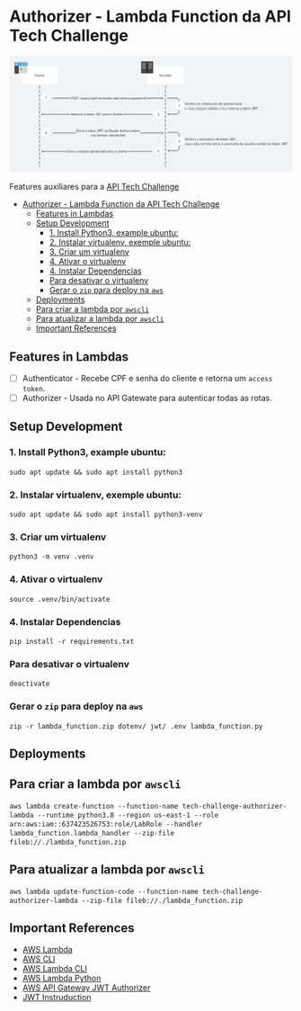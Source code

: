 # Authorizer - Lambda Function da API Tech Challenge

![Auth](./.utils/assets/Fluxo-de-Autenticacao-e-Autorizacao-com-JWT.png)

Features auxiliares para a [API Tech Challenge](https://github.com/fabianogoes/fiap-tech-challenge)

- [Authorizer - Lambda Function da API Tech Challenge](#authorizer---lambda-function-da-api-tech-challenge)
  - [Features in Lambdas](#features-in-lambdas)
  - [Setup Development](#setup-development)
    - [1. Install Python3, example ubuntu:](#1-install-python3-example-ubuntu)
    - [2. Instalar virtualenv, exemple ubuntu:](#2-instalar-virtualenv-exemple-ubuntu)
    - [3. Criar um virtualenv](#3-criar-um-virtualenv)
    - [4. Ativar o virtualenv](#4-ativar-o-virtualenv)
    - [4. Instalar Dependencias](#4-instalar-dependencias)
    - [Para desativar o virtualenv](#para-desativar-o-virtualenv)
    - [Gerar o `zip` para deploy na `aws`](#gerar-o-zip-para-deploy-na-aws)
  - [Deployments](#deployments)
  - [Para criar a lambda por `awscli`](#para-criar-a-lambda-por-awscli)
  - [Para atualizar a lambda por `awscli`](#para-atualizar-a-lambda-por-awscli)
  - [Important References](#important-references)


## Features in Lambdas

- [ ] Authenticator - Recebe CPF e senha do cliente e retorna um `access token`.
- [ ] Authorizer - Usada no API Gatewate para autenticar todas as rotas.

## Setup Development 

### 1. Install Python3, example ubuntu: 

```shell
sudo apt update && sudo apt install python3
```

### 2. Instalar virtualenv, exemple ubuntu:

```shell
sudo apt update && sudo apt install python3-venv
```

### 3. Criar um virtualenv

```shell
python3 -m venv .venv
```

### 4. Ativar o virtualenv

```shell
source .venv/bin/activate
```

### 4. Instalar Dependencias

```shell
pip install -r requirements.txt
```

### Para desativar o virtualenv

```shell
deactivate
```

### Gerar o `zip` para deploy na `aws`

```shell
zip -r lambda_function.zip dotenv/ jwt/ .env lambda_function.py
```

## Deployments

## Para criar a lambda por `awscli`

```shell
aws lambda create-function --function-name tech-challenge-authorizer-lambda --runtime python3.8 --region us-east-1 --role arn:aws:iam::637423526753:role/LabRole --handler lambda_function.lambda_handler --zip-file fileb://./lambda_function.zip
```

## Para atualizar a lambda por `awscli`

```shell
aws lambda update-function-code --function-name tech-challenge-authorizer-lambda --zip-file fileb://./lambda_function.zip
```

## Important References

- [AWS Lambda](https://docs.aws.amazon.com/lambda/latest/dg/welcome.html)
- [AWS CLI](https://docs.aws.amazon.com/cli/latest/userguide/cli-chap-welcome.html)
- [AWS Lambda CLI](https://docs.aws.amazon.com/lambda/latest/dg/gettingstarted-awscli.html)
- [AWS Lambda Python](https://docs.aws.amazon.com/lambda/latest/dg/python-handler.html)
- [AWS API Gateway JWT Authorizer](https://docs.aws.amazon.com/apigateway/latest/developerguide/apigateway-use-lambda-authorizer.html)
- [JWT Instruduction](https://jwt.io/introduction/)